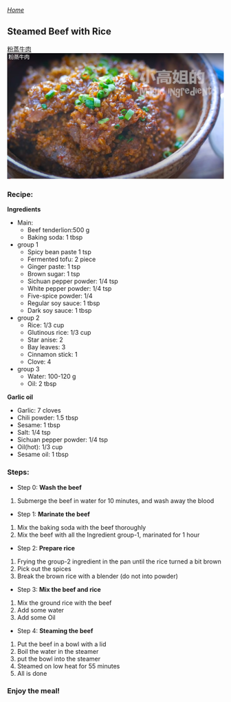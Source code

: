 *[Home](https://wanlicn.github.io/restaurant/)*
## Steamed Beef with Rice

[粉蒸牛肉](https://www.youtube.com/watch?v=5Q4HACvSNQI)
![粉蒸牛肉](./Images/XGJ-BeefSteamedWithRice.jpg)

### **Recipe:**

**Ingredients**
* Main:
  * Beef tenderlion:500 g
  * Baking soda: 1 tbsp
* group 1
  * Spicy bean paste 1 tsp
  * Fermented tofu: 2 piece
  * Ginger paste: 1 tsp
  * Brown sugar: 1 tsp
  * Sichuan pepper powder: 1/4 tsp
  * White pepper powder: 1/4 tsp
  * Five-spice powder: 1/4
  * Regular soy sauce: 1 tbsp
  * Dark soy sauce: 1 tbsp
* group 2
  * Rice: 1/3 cup
  * Glutinous rice: 1/3 cup
  * Star anise: 2 
  * Bay leaves: 3
  * Cinnamon stick: 1
  * Clove: 4
* group 3
  * Water: 100-120 g
  * Oil: 2 tbsp

**Garlic oil**
- Garlic: 7 cloves
- Chili powder: 1.5 tbsp
- Sesame: 1 tbsp
- Salt: 1/4 tsp
- Sichuan pepper powder: 1/4 tsp
- Oil(hot): 1/3 cup
- Sesame oil: 1 tbsp

### **Steps:**
- Step 0: **Wash the beef**
1. Submerge the beef in water for 10 minutes, and wash away the blood
- Step 1: **Marinate the beef**
1. Mix the baking soda with the beef thoroughly
2. Mix the beef with all the Ingredient group-1, marinated for 1 hour
- Step 2: **Prepare rice**
1. Frying the group-2 ingredient in the pan until the rice turned a bit brown
2. Pick out the spices
3. Break the brown rice with a blender (do not into powder)
- Step 3: **Mix the beef and rice**
1. Mix the ground rice with the beef
2. Add some water
3. Add some Oil
- Step 4: **Steaming the beef**
1. Put the beef in a bowl with a lid
2. Boil the water in the steamer
3. put the bowl into the steamer
4. Steamed on low heat for 55 minutes
5. All is done

### Enjoy the meal!

